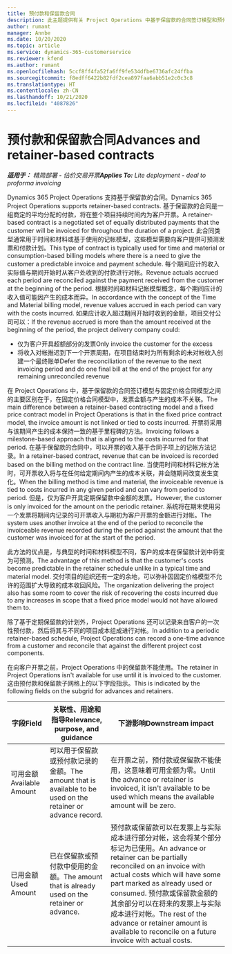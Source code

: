 ```yaml
---
title: 预付款和保留款合同
description: 此主题提供有关 Project Operations 中基于保留款的合同签订模型和预付款的信息。
author: rumant
manager: Annbe
ms.date: 10/20/2020
ms.topic: article
ms.service: dynamics-365-customerservice
ms.reviewer: kfend
ms.author: rumant
ms.openlocfilehash: 5ccf8ff4fa52fa6ff9fe534dfbe6736afc24ffba
ms.sourcegitcommit: f8edff6422b82fdf2cea897faa6abb51e2c0c3c8
ms.translationtype: HT
ms.contentlocale: zh-CN
ms.lasthandoff: 10/21/2020
ms.locfileid: "4087826"
---
```

# <a name="advances-and-retainer-based-contracts"></a><span data-ttu-id="3f0f7-103">预付款和保留款合同</span><span class="sxs-lookup"><span data-stu-id="3f0f7-103">Advances and retainer-based contracts</span></span> 


<span data-ttu-id="3f0f7-104">_**适用于：** 精简部署 - 估价交易开票_</span><span class="sxs-lookup"><span data-stu-id="3f0f7-104">_**Applies To:** Lite deployment - deal to proforma invoicing_</span></span>

<span data-ttu-id="3f0f7-105">Dynamics 365 Project Operations 支持基于保留款的合同。</span><span class="sxs-lookup"><span data-stu-id="3f0f7-105">Dynamics 365 Project Operations supports retainer-based contracts.</span></span> <span data-ttu-id="3f0f7-106">基于保留款的合同是一组商定的平均分配的付款，将在整个项目持续时间内为客户开票。</span><span class="sxs-lookup"><span data-stu-id="3f0f7-106">A retainer-based contract is a negotiated set of equally distributed payments that the customer will be invoiced for throughout the duration of a project.</span></span> <span data-ttu-id="3f0f7-107">此合同类型通常用于时间和材料或基于使用的记帐模型，这些模型需要向客户提供可预测发票和付款计划。</span><span class="sxs-lookup"><span data-stu-id="3f0f7-107">This type of contract is typically used for time and material or consumption-based billing models where there is a need to give the customer a predictable invoice and payment schedule.</span></span> <span data-ttu-id="3f0f7-108">每个期间应计的收入实际值与期间开始时从客户处收到的付款进行对帐。</span><span class="sxs-lookup"><span data-stu-id="3f0f7-108">Revenue actuals accrued each period are reconciled against the payment received from the customer at the beginning of the period.</span></span> <span data-ttu-id="3f0f7-109">根据时间和材料记帐模型概念，每个期间应计的收入值可能因产生的成本而异。</span><span class="sxs-lookup"><span data-stu-id="3f0f7-109">In accordance with the concept of the Time and Material billing model, revenue values accrued in each period can vary with the costs incurred.</span></span> <span data-ttu-id="3f0f7-110">如果应计收入超过期间开始时收到的金额，项目交付公司可以：</span><span class="sxs-lookup"><span data-stu-id="3f0f7-110">If the revenue accrued is more than the amount received at the beginning of the period, the project delivery company could:</span></span>

- <span data-ttu-id="3f0f7-111">仅为客户开具超额部分的发票</span><span class="sxs-lookup"><span data-stu-id="3f0f7-111">Only invoice the customer for the excess</span></span> 
- <span data-ttu-id="3f0f7-112">将收入对帐推迟到下一个开票周期，在项目结束时为所有剩余的未对帐收入创建一个最终账单</span><span class="sxs-lookup"><span data-stu-id="3f0f7-112">Defer the reconciliation of the revenue to the next invoicing period and do one final bill at the end of the project for any remaining unreconciled revenue</span></span>

<span data-ttu-id="3f0f7-113">在 Project Operations 中，基于保留款的合同签订模型与固定价格合同模型之间的主要区别在于，在固定价格合同模型中，发票金额与产生的成本不关联。</span><span class="sxs-lookup"><span data-stu-id="3f0f7-113">The main difference between a retainer-based contracting model and a fixed price contract model in Project Operations is that in the fixed price contract model, the invoice amount is not linked or tied to costs incurred.</span></span> <span data-ttu-id="3f0f7-114">开票将采用与该期间产生的成本保持一致的基于里程碑的方法。</span><span class="sxs-lookup"><span data-stu-id="3f0f7-114">Invoicing follows a milestone-based approach that is aligned to the costs incurred for that period.</span></span> <span data-ttu-id="3f0f7-115">在基于保留款的合同中，可以开票的收入基于合同子项上的记帐方法记录。</span><span class="sxs-lookup"><span data-stu-id="3f0f7-115">In a retainer-based contract, revenue that can be invoiced is recorded based on the billing method on the contract line.</span></span> <span data-ttu-id="3f0f7-116">当使用时间和材料记帐方法时，可开票收入将与在任何给定期间内产生的成本关联，并会随期间改变发生变化。</span><span class="sxs-lookup"><span data-stu-id="3f0f7-116">When the billing method is time and material, the invoiceable revenue is tied to costs incurred in any given period and can vary from period to period.</span></span> <span data-ttu-id="3f0f7-117">但是，仅为客户开具定期保留款中金额的发票。</span><span class="sxs-lookup"><span data-stu-id="3f0f7-117">However, the customer is only invoiced for the amount on the periodic retainer.</span></span> <span data-ttu-id="3f0f7-118">系统将在期末使用另一个发票将期间内记录的可开票收入与期初为客户开票的金额进行对帐。</span><span class="sxs-lookup"><span data-stu-id="3f0f7-118">The system uses another invoice at the end of the period to reconcile the invoiceable revenue recorded during the period against the amount that the customer was invoiced for at the start of the period.</span></span>

<span data-ttu-id="3f0f7-119">此方法的优点是，与典型的时间和材料模型不同，客户的成本在保留款计划中将变为可预测。</span><span class="sxs-lookup"><span data-stu-id="3f0f7-119">The advantage of this method is that the customer's costs become predictable in the retainer schedule unlike in a typical time and material model.</span></span> <span data-ttu-id="3f0f7-120">交付项目的组织还有一定的余地，可以弥补因固定价格模型不允许的范围扩大导致的成本收回风险。</span><span class="sxs-lookup"><span data-stu-id="3f0f7-120">The organization delivering the project also has some room to cover the risk of recovering the costs incurred due to any increases in scope that a fixed price model would not have allowed them to.</span></span>

<span data-ttu-id="3f0f7-121">除了基于定期保留款的计划外，Project Operations 还可以记录来自客户的一次性预付款，然后将其与不同的项目成本组成进行对帐。</span><span class="sxs-lookup"><span data-stu-id="3f0f7-121">In addition to a periodic retainer-based schedule, Project Operations can record a one-time advance from a customer and reconcile that against the different project cost components.</span></span>

<span data-ttu-id="3f0f7-122">在向客户开票之前，Project Operations 中的保留款不能使用。</span><span class="sxs-lookup"><span data-stu-id="3f0f7-122">The retainer in Project Operations isn't available for use until it is invoiced to the customer.</span></span> <span data-ttu-id="3f0f7-123">这由预付款和保留款子网格上的以下字段指示。</span><span class="sxs-lookup"><span data-stu-id="3f0f7-123">This is indicated by the following fields on the subgrid for advances and retainers.</span></span>

| <span data-ttu-id="3f0f7-124">字段</span><span class="sxs-lookup"><span data-stu-id="3f0f7-124">Field</span></span> | <span data-ttu-id="3f0f7-125">关联性、用途和指导</span><span class="sxs-lookup"><span data-stu-id="3f0f7-125">Relevance, purpose, and guidance</span></span> | <span data-ttu-id="3f0f7-126">下游影响</span><span class="sxs-lookup"><span data-stu-id="3f0f7-126">Downstream impact</span></span> |
| --- | --- | --- |
| <span data-ttu-id="3f0f7-127">可用金额</span><span class="sxs-lookup"><span data-stu-id="3f0f7-127">Available Amount</span></span> | <span data-ttu-id="3f0f7-128">可以用于保留款或预付款记录的金额。</span><span class="sxs-lookup"><span data-stu-id="3f0f7-128">The amount that is available to be used on the retainer or advance record.</span></span> | <span data-ttu-id="3f0f7-129">在开票之前，预付款或保留款不能使用，这意味着可用金额为零。</span><span class="sxs-lookup"><span data-stu-id="3f0f7-129">Until the advance or retainer is invoiced, it isn't available to be used which means the available amount will be zero.</span></span> |
| <span data-ttu-id="3f0f7-130">已用金额</span><span class="sxs-lookup"><span data-stu-id="3f0f7-130">Used Amount</span></span> | <span data-ttu-id="3f0f7-131">已在保留款或预付款中使用的金额。</span><span class="sxs-lookup"><span data-stu-id="3f0f7-131">The amount that is already used on the retainer or advance.</span></span> | <span data-ttu-id="3f0f7-132">预付款或保留款可以在发票上与实际成本进行部分对帐，这会将某个部分标记为已使用。</span><span class="sxs-lookup"><span data-stu-id="3f0f7-132">An advance or retainer can be partially reconciled on an invoice with actual costs which will have some part marked as already used or consumed.</span></span> <span data-ttu-id="3f0f7-133">预付款或保留款金额的其余部分可以在将来的发票上与实际成本进行对帐。</span><span class="sxs-lookup"><span data-stu-id="3f0f7-133">The rest of the advance or retainer amount is available to reconcile on a future invoice with actual costs.</span></span> |

